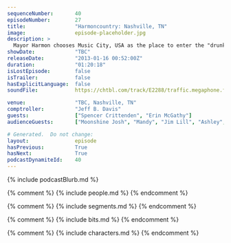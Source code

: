 ```yaml
---
sequenceNumber:       40
episodeNumber:        27
title:                "Harmoncountry: Nashville, TN"
image:                episode-placeholder.jpg
description: >
  Mayor Harmon chooses Music City, USA as the place to enter the "drunk Brian Wilson" phase of his podcasting career. Is his mistake the pre-show Jaggerbombs or the mid-show moonshine? In any case, let this episode stand as a cautionary tale.
showDate:             "TBC"
releaseDate:          "2013-01-16 00:52:00Z"
duration:             "01:20:18"
isLostEpisode:        false
isTrailer:            false
hasExplicitLanguage:  false
soundFile:            https://chtbl.com/track/E2288/traffic.megaphone.fm/STA1538092440.mp3?updated=1560294145

venue:                "TBC, Nashville, TN"
comptroller:          "Jeff B. Davis"
guests:               ["Spencer Crittenden", "Erin McGathy"]
audienceGuests:       ["Moonshine Josh", "Mandy", "Jim Lill", "Ashley", "Jen", "Bob"]

# Generated.  Do not change:
layout:               episode
hasPrevious:          True
hasNext:              True
podcastDynamiteId:    40
---
```


{% include podcastBlurb.md %}

{% comment %}
{% include people.md %}
{% endcomment %}

{% comment %}
{% include segments.md %}
{% endcomment %}

{% comment %}
{% include bits.md %}
{% endcomment %}

{% comment %}
{% include characters.md %}
{% endcomment %}
